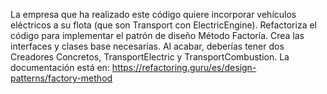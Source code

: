 La empresa que ha realizado este código quiere incorporar vehículos eléctricos a su flota (que son Transport con ElectricEngine). 
Refactoriza el código para implementar el patrón de diseño Método Factoría. Crea las interfaces y clases base necesarias. Al acabar, deberías tener dos Creadores Concretos, TransportElectric y TransportCombustion. 
La documentación está en: https://refactoring.guru/es/design-patterns/factory-method
